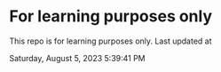 # For learning purposes only
This repo is for learning purposes only.
Last updated at

Saturday, August 5, 2023 5:39:41 PM

